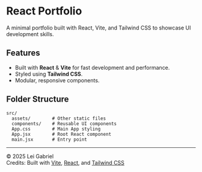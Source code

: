 # React Portfolio

A minimal portfolio built with React, Vite, and Tailwind CSS to showcase UI development skills.

## Features

- Built with **React** & **Vite** for fast development and performance.
- Styled using **Tailwind CSS**.
- Modular, responsive components.

## Folder Structure

```
src/
  assets/        # Other static files
  components/    # Reusable UI components
  App.css        # Main App styling
  App.jsx        # Root React component
  main.jsx       # Entry point
```

---

© 2025 Lei Gabriel  
Credits: Built with [Vite](https://vitejs.dev/), [React](https://react.dev/), and [Tailwind CSS](https://tailwindcss.com/)